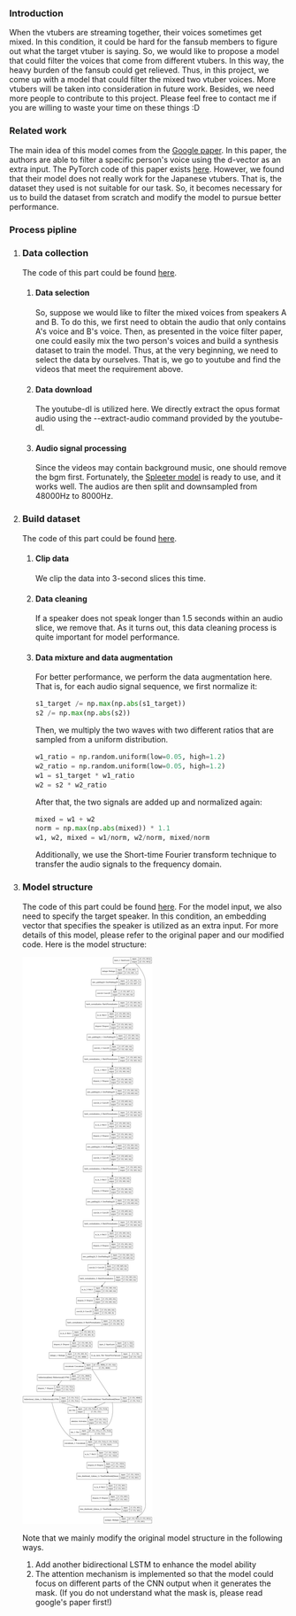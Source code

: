 ### Introduction

When the vtubers are streaming together, their voices sometimes get mixed. In this condition, it could be hard for the fansub members to figure out what the target vtuber is saying. So, we would like to propose a model that could filter the voices that come from different vtubers. In this way, the heavy burden of the fansub could get relieved. Thus, in this project, we come up with a model that could filter the mixed two vtuber voices. More vtubers will be taken into consideration in future work. Besides, we need more people to contribute to this project. Please feel free to contact me if you are willing to waste your time on these things :D

### Related work

The main idea of this model comes from the [Google paper](https://arxiv.org/abs/1810.04826). In this paper, the authors are able to filter a specific person's voice using the d-vector as an extra input. The PyTorch code of this paper exists [here](https://github.com/mindslab-ai/voicefilter.git). However, we found that their model does not really work for the Japanese vtubers. That is, the dataset they used is not suitable for our task. So, it becomes necessary for us to build the dataset from scratch and modify the model to pursue better performance.

### Process pipline

1. ### Data collection

   The code of this part could be found [here](https://colab.research.google.com/drive/1LYtwVfCYxlKUDYotXq-dauGZZ4aH-pix?usp=sharing).

   1. #### Data selection

      So, suppose we would like to filter the mixed voices from speakers A and B. To do this, we first need to obtain the audio that only contains A's voice and B's voice. Then, as presented in the voice filter paper, one could easily mix the two person's voices and build a synthesis dataset to train the model. Thus, at the very beginning, we need to select the data by ourselves. That is, we go to youtube and find the videos that meet the requirement above.

   2. #### Data download

      The youtube-dl is utilized here. We directly extract the opus format audio using the --extract-audio command provided by the youtube-dl.

   3. #### Audio signal processing

      Since the videos may contain background music, one should remove the bgm first. Fortunately, the [Spleeter model](https://github.com/deezer/spleeter.git) is ready to use, and it works well. The audios are then split and downsampled from 48000Hz to 8000Hz.

2. ### Build dataset

   The code of this part could be found [here](https://colab.research.google.com/drive/1m-UXb9fIFwFDEANQf3eBLFopsmFgbtSd?usp=sharing).

   1. #### Clip data

      We clip the data into 3-second slices this time.

   2. #### Data cleaning

      If a speaker does not speak longer than 1.5 seconds within an audio slice, we remove that. As it turns out, this data cleaning process is quite important for model performance.

   3. #### Data mixture and data augmentation

      For better performance, we perform the data augmentation here. That is, for each audio signal sequence, we first normalize it:

      ```python
      s1_target /= np.max(np.abs(s1_target))
      s2 /= np.max(np.abs(s2))
      ```

      Then, we multiply the two waves with two different ratios that are sampled from a uniform distribution. 

      ```python
      w1_ratio = np.random.uniform(low=0.05, high=1.2)
      w2_ratio = np.random.uniform(low=0.05, high=1.2)
      w1 = s1_target * w1_ratio
      w2 = s2 * w2_ratio
      ```

      After that, the two signals are added up and normalized again:

      ```python
      mixed = w1 + w2
      norm = np.max(np.abs(mixed)) * 1.1
      w1, w2, mixed = w1/norm, w2/norm, mixed/norm
      ```

      Additionally, we use the Short-time Fourier transform technique to transfer the audio signals to the frequency domain.

3. ### Model structure

   The code of this part could be found [here](https://colab.research.google.com/drive/17KOywcQpox86Ey5CMGkioN-f5xWUBpTz?usp=sharing). For the model input, we also need to specify the target speaker. In this condition, an embedding vector that specifies the speaker is utilized as an extra input. For more details of this model, please refer to the original paper and our modified code. Here is the model structure:

   <p>
    <img src="model (9).png"/>
   </p>

   Note that we mainly modify the original model structure in the following ways.

   1. Add another bidirectional LSTM to enhance the model ability
   2. The attention mechanism is implemented so that the model could focus on different parts of the CNN output when it generates the mask. (If you do not understand what the mask is, please read google's paper first!)